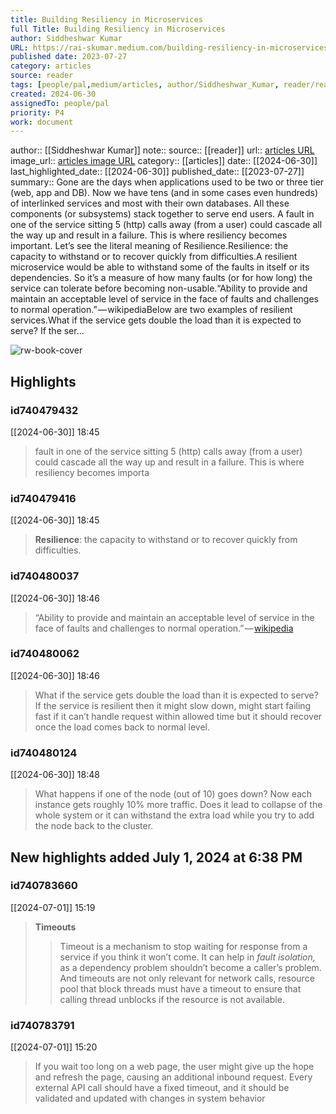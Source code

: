 ```yaml
---
title: Building Resiliency in Microservices
full Title: Building Resiliency in Microservices
author: Siddheshwar Kumar
URL: https://rai-skumar.medium.com/building-resiliency-in-microservices-296c4daf77c8?source=rss-b737090305c3------2
published date: 2023-07-27
category: articles
source: reader
tags: [people/pal,medium/articles, author/Siddheshwar_Kumar, reader/reader, date/2024-06-30, area/reader]
created: 2024-06-30
assignedTo: people/pal
priority: P4
work: document
---
```

author:: [[Siddheshwar Kumar]]
note:: 
source:: [[reader]]
url:: [articles URL](https://rai-skumar.medium.com/building-resiliency-in-microservices-296c4daf77c8?source=rss-b737090305c3------2)
image_url:: [articles image URL](https://miro.medium.com/v2/resize:fit:571/1*aljczU6asAfOmc4-xnpVbg.png)
category:: [[articles]]
date:: [[2024-06-30]]
last_highlighted_date:: [[2024-06-30]]
published_date:: [[2023-07-27]]
summary:: Gone are the days when applications used to be two or three tier (web, app and DB). Now we have tens (and in some cases even hundreds) of interlinked services and most with their own databases. All these components (or subsystems) stack together to serve end users. A fault in one of the service sitting 5 (http) calls away (from a user) could cascade all the way up and result in a failure. This is where resiliency becomes important. Let’s see the literal meaning of Resilience.Resilience: the capacity to withstand or to recover quickly from difficulties.A resilient microservice would be able to withstand some of the faults in itself or its dependencies. So it’s a measure of how many faults (or for how long) the service can tolerate before becoming non-usable.“Ability to provide and maintain an acceptable level of service in the face of faults and challenges to normal operation.” — wikipediaBelow are two examples of resilient services.What if the service gets double the load than it is expected to serve? If the ser...


![rw-book-cover](https://miro.medium.com/v2/resize:fit:571/1*aljczU6asAfOmc4-xnpVbg.png)

## Highlights
### id740479432
[[2024-06-30]] 18:45
> fault in one of the service sitting 5 (http) calls away (from a user) could cascade all the way up and result in a failure. This is where resiliency becomes importa


### id740479416
[[2024-06-30]] 18:45
> **Resilience**: the capacity to withstand or to recover quickly from difficulties.


### id740480037
[[2024-06-30]] 18:46
> “Ability to provide and maintain an acceptable level of service in the face of faults and challenges to normal operation.” — [wikipedia](https://en.wikipedia.org/wiki/Resilience_(network))


### id740480062
[[2024-06-30]] 18:46
> What if the service gets double the load than it is expected to serve? If the service is resilient then it might slow down, might start failing fast if it can’t handle request within allowed time but it should recover once the load comes back to normal level.


### id740480124
[[2024-06-30]] 18:48
> What happens if one of the node (out of 10) goes down? Now each instance gets roughly 10% more traffic. Does it lead to collapse of the whole system or it can withstand the extra load while you try to add the node back to the cluster.


## New highlights added July 1, 2024 at 6:38 PM
### id740783660
[[2024-07-01]] 15:19
> **Timeouts**
> > Timeout is a mechanism to stop waiting for response from a service if you think it won’t come. It can help in *fault isolation,* as a dependency problem shouldn’t become a caller’s problem. And timeouts are not only relevant for network calls, resource pool that block threads must have a timeout to ensure that calling thread unblocks if the resource is not available.


### id740783791
[[2024-07-01]] 15:20
> If you wait too long on a web page, the user might give up the hope and refresh the page, causing an additional inbound request. Every external API call should have a fixed timeout, and it should be validated and updated with changes in system behavior


